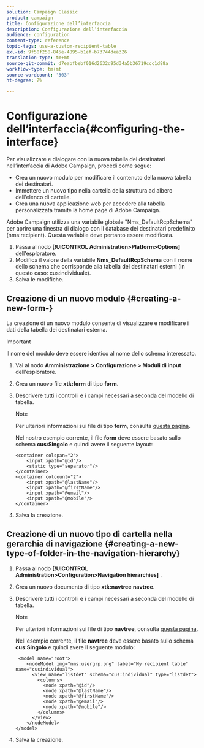 ```yaml
---
solution: Campaign Classic
product: campaign
title: Configurazione dell’interfaccia
description: Configurazione dell’interfaccia
audience: configuration
content-type: reference
topic-tags: use-a-custom-recipient-table
exl-id: 9f50f258-845e-4895-b1ef-b73744dea326
translation-type: tm+mt
source-git-commit: d7eabfbebf016d2632d95d34a5b36719ccc1d88a
workflow-type: tm+mt
source-wordcount: '303'
ht-degree: 2%

---
```


# Configurazione dell’interfaccia{#configuring-the-interface}

Per visualizzare e dialogare con la nuova tabella dei destinatari nell’interfaccia di Adobe Campaign, procedi come segue:

* Crea un nuovo modulo per modificare il contenuto della nuova tabella dei destinatari.
* Immettere un nuovo tipo nella cartella della struttura ad albero dell&#39;elenco di cartelle.
* Crea una nuova applicazione web per accedere alla tabella personalizzata tramite la home page di Adobe Campaign.

Adobe Campaign utilizza una variabile globale &quot;Nms_DefaultRcpSchema&quot; per aprire una finestra di dialogo con il database dei destinatari predefinito (nms:recipient). Questa variabile deve pertanto essere modificata.

1. Passa al nodo **[!UICONTROL Administration>Platform>Options]** dell&#39;esploratore.
1. Modifica il valore della variabile **Nms_DefaultRcpSchema** con il nome dello schema che corrisponde alla tabella dei destinatari esterni (in questo caso: cus:individuale).
1. Salva le modifiche.

## Creazione di un nuovo modulo {#creating-a-new-form-}

La creazione di un nuovo modulo consente di visualizzare e modificare i dati della tabella dei destinatari esterna.

>[!IMPORTANT]
>
>Il nome del modulo deve essere identico al nome dello schema interessato.

1. Vai al nodo **Amministrazione > Configurazione > Moduli di input** dell&#39;esploratore.
1. Crea un nuovo file **xtk:form** di tipo **form**.
1. Descrivere tutti i controlli e i campi necessari a seconda del modello di tabella.

   >[!NOTE]
   >
   >Per ulteriori informazioni sui file di tipo **form**, consulta [questa pagina](../../configuration/using/identifying-a-form.md).

   Nel nostro esempio corrente, il file **form** deve essere basato sullo schema **cus:Singolo** e quindi avere il seguente layout:

   ```
   <container colspan="2">
       <input xpath="@id"/>
       <static type="separator"/>
   </container>
   <container colcount="2">
       <input xpath="@lastName"/>
       <input xpath="@firstName"/>
       <input xpath="@email"/>
       <input xpath="@mobile"/>
   </container> 
   ```

1. Salva la creazione.

## Creazione di un nuovo tipo di cartella nella gerarchia di navigazione {#creating-a-new-type-of-folder-in-the-navigation-hierarchy}

1. Passa al nodo **[!UICONTROL Administration>Configuration>Navigation hierarchies]** .
1. Crea un nuovo documento di tipo **xtk:navtree** **navtree**.
1. Descrivere tutti i controlli e i campi necessari a seconda del modello di tabella.

   >[!NOTE]
   >
   >Per ulteriori informazioni sui file di tipo **navtree**, consulta [questa pagina](../../platform/using/adobe-campaign-explorer.md#about-navigation-hierarchy).

   Nell&#39;esempio corrente, il file **navtree** deve essere basato sullo schema **cus:Singolo** e quindi avere il seguente modulo:

   ```
    <model name="root">
       <nodeModel img="nms:usergrp.png" label="My recipient table" name="cusindividual">
         <view name="listdet" schema="cus:individual" type="listdet">
           <columns>
             <node xpath="@id"/>
             <node xpath="@lastName"/>
             <node xpath="@firstName"/>
             <node xpath="@email"/>
             <node xpath="@mobile"/>
           </columns>
         </view>
       </nodeModel>
   </model>
   ```

1. Salva la creazione.

